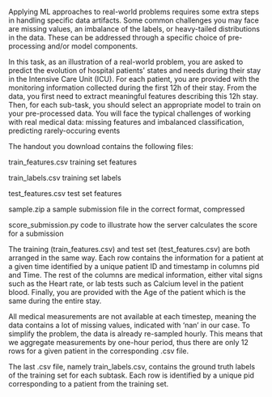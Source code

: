 Applying ML approaches to real-world problems requires some extra steps in handling specific data artifacts. Some common challenges you may face are missing values, an imbalance of the labels, or heavy-tailed distributions in the data. These can be addressed through a specific choice of pre-processing and/or model components.

In this task, as an illustration of a real-world problem, you are asked to predict the evolution of hospital patients' states and needs during their stay in the Intensive Care Unit (ICU). For each patient, you are provided with the monitoring information collected during the first 12h of their stay. From the data, you first need to extract meaningful features describing this 12h stay. Then, for each sub-task, you should select an appropriate model to train on your pre-processed data. You will face the typical challenges of working with real medical data: missing features and imbalanced classification, predicting rarely-occuring events

The handout you download contains the following files:

train_features.csv training set features

train_labels.csv training set labels

test_features.csv test set features

sample.zip a sample submission file in the correct format, compressed

score_submission.py code to illustrate how the server calculates the score for a submission

The training (train_features.csv) and test set (test_features.csv) are both arranged in the same way. Each row contains the information for a patient at a given time identified by a unique patient ID and timestamp in columns pid and Time. The rest of the columns are medical information, either vital signs such as the Heart rate, or lab tests such as Calcium level in the patient blood. Finally, you are provided with the Age of the patient which is the same during the entire stay.

All medical measurements are not available at each timestep, meaning the data contains a lot of missing values, indicated with ‘nan’ in our case. To simplify the problem, the data is already re-sampled hourly. This means that we aggregate measurements by one-hour period, thus there are only 12 rows for a given patient in the corresponding .csv file.

The last .csv file, namely train_labels.csv, contains the ground truth labels of the training set for each subtask. Each row is identified by a unique pid corresponding to a patient from the training set.

